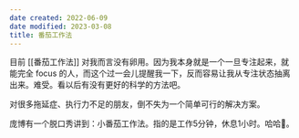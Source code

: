 ```yaml
---
date created: 2022-06-09
date modified: 2023-03-08
title: 番茄工作法
---
```


目前 [[番茄工作法]] 对我而言没有卵用。因为我本身就是一个一旦专注起来，就能完全 focus 的人，而这个过一会儿提醒我一下，反而容易让我从专注状态抽离出来。难受。看以后有没有更好的科学的方法吧。

对很多拖延症、执行力不足的朋友，倒不失为一个简单可行的解决方案。

庞博有一个脱口秀讲到：小番茄工作法。指的是工作5分钟，休息1小时。哈哈🤣。
